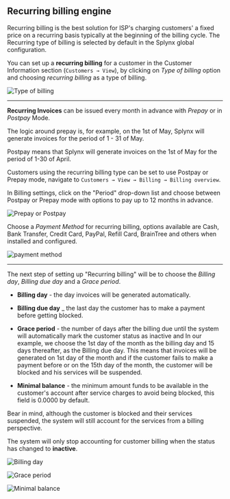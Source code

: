 ## Recurring billing engine

Recurring billing is the best solution for ISP's charging customers' a fixed price on a recurring basis typically at the beginning of the billing cycle. The Recurring type of billing is selected by default in the Splynx global configuration.

You can set up a **recurring billing** for a customer in the Customer Information section (`Customers → View`), by clicking on *Type of billing* option and choosing *recurring billing* as a type of billing.

![Type of billing](type_of_billing_recurring.png)


---------
**Recurring Invoices** can be issued every month in advance with *Prepay* or in *Postpay* Mode.

The logic around prepay is, for example, on the 1st of May, Splynx will generate invoices for the period of 1 - 31 of May.

Postpay means that Splynx will generate invoices on the 1st of May for the period of 1-30 of April.

Customers using the recurring billing type can be set to use Postpay or Prepay mode, navigate to `Customers → View → Billing → Billing overview`.

In Billing settings, click on the "Period" drop-down list and choose between Postpay or Prepay mode with options to pay up to 12 months in advance.

![Prepay or Postpay](prepay_postpay.png)

Choose a *Payment Method* for recurring billing, options available are Cash, Bank Transfer, Credit Card, PayPal, Refill Card, BrainTree and others when installed and configured.

![payment method](payment_method_1.png)

---------
The next step of setting up "Recurring billing" will be to choose the *Billing day*, *Billing due day* and a *Grace period*.

* **Billing day** - the day invoices will be generated automatically.

* **Billing due day** _ the last day the customer has to make a payment before getting blocked.

* **Grace period** - the number of days after the billing due until the system will automatically mark the customer status as inactive and
In our example, we choose the 1st day of the month as the billing day and 15 days thereafter, as the Billing due day. This means that invoices will be generated on 1st day of the month and if the customer fails to make a payment before or on the 15th day of the month, the customer will be blocked and his services will be suspended.

* **Minimal balance** - the minimum amount funds to be available in the customer's account after service charges to avoid being blocked, this field is 0.0000 by default.

Bear in mind, although the customer is blocked and their services suspended, the system will still account for the services from a billing perspective.

The system will only stop accounting for customer billing when the status has changed to **inactive**.


![Billing day](billing_day.png)

![Grace period](grace_period.png)



![Minimal balance](minimal_balance.png)
